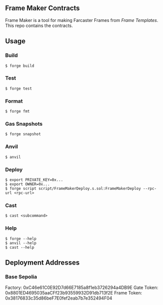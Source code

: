 ## Frame Maker Contracts
Frame Maker is a tool for making Farcaster Frames from _Frame Templates_. This repo contains the contracts.

## Usage

### Build

```shell
$ forge build
```

### Test

```shell
$ forge test
```

### Format

```shell
$ forge fmt
```

### Gas Snapshots

```shell
$ forge snapshot
```

### Anvil

```shell
$ anvil
```

### Deploy

```shell
$ export PRIVATE_KEY=0x...
$ export OWNER=0x...
$ forge script script/FrameMakerDeploy.s.sol:FrameMakerDeploy --rpc-url <rpc-url>
```

### Cast

```shell
$ cast <subcommand>
```

### Help

```shell
$ forge --help
$ anvil --help
$ cast --help
```


## Deployment Addresses

### Base Sepolia 
Factory: 0xC46e61C0E92D7d66E7185a8f1eb3726294a4DB9E
Gate Token: 0x8801ED4695035aaCFf23b93559932D91db713f2E
Frame Token: 0x38176833c35d86beF7E0fef2eab7b7e352494F04
